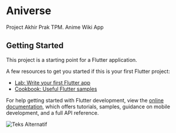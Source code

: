 # Aniverse

Project Akhir Prak TPM.
Anime Wiki App

## Getting Started

This project is a starting point for a Flutter application.

A few resources to get you started if this is your first Flutter project:

- [Lab: Write your first Flutter app](https://docs.flutter.dev/get-started/codelab)
- [Cookbook: Useful Flutter samples](https://docs.flutter.dev/cookbook)

For help getting started with Flutter development, view the
[online documentation](https://docs.flutter.dev/), which offers tutorials,
samples, guidance on mobile development, and a full API reference.

![Teks Alternatif]([https://media.suara.com/pictures/653x366/2022/04/10/86752-ilustrasi-anime-jepang-populerfacebookfandom.jpg](https://drive.google.com/file/d/1b7txEFx_qaOvgZ48kal4eWlAk9YOr311/view?usp=share_link))

